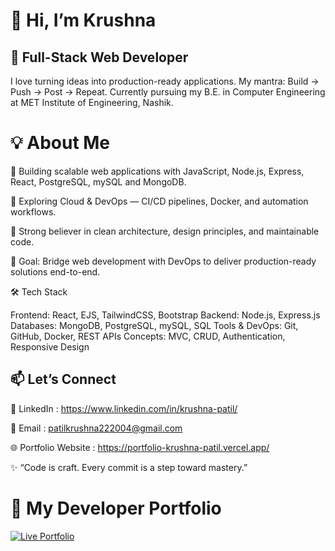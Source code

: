 # 👋 Hi, I’m Krushna

## 🚀 Full-Stack Web Developer 

I love turning ideas into production-ready applications. My mantra: Build → Push → Post → Repeat.
Currently pursuing my B.E. in Computer Engineering at MET Institute of Engineering, Nashik.

# 💡 About Me

 🔭 Building scalable web applications with JavaScript, Node.js, Express, React, PostgreSQL, mySQL and MongoDB.

 🌱 Exploring Cloud & DevOps — CI/CD pipelines, Docker, and automation workflows.

 🧩 Strong believer in clean architecture, design principles, and maintainable code.

 🎯 Goal: Bridge web development with DevOps to deliver production-ready solutions end-to-end.

 🛠️ Tech Stack

Frontend: React, EJS, TailwindCSS, Bootstrap
Backend: Node.js, Express.js
Databases: MongoDB, PostgreSQL, mySQL, SQL
Tools & DevOps: Git, GitHub, Docker, REST APIs
Concepts: MVC, CRUD, Authentication, Responsive Design

## 📫 Let’s Connect

 💼 LinkedIn : https://www.linkedin.com/in/krushna-patil/

 📧 Email : patilkrushna222004@gmail.com

 🌐 Portfolio Website : https://portfolio-krushna-patil.vercel.app/

✨ “Code is craft. Every commit is a step toward mastery.”


# 🚀 My Developer Portfolio  

[![Live Portfolio](https://img.shields.io/badge/Portfolio-Live-green?style=for-the-badge)](https://portfolio-krushna-patil.vercel.app)
